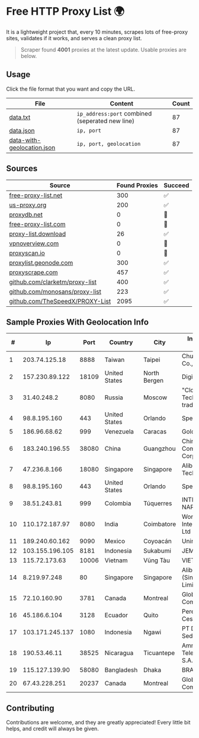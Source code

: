 
# Free HTTP Proxy List 🌍

It is a lightweight project that, every 10 minutes, scrapes lots of free-proxy sites, validates if it works, and serves a clean proxy list.


> Scraper found **4001** proxies at the latest update. Usable proxies are below.

## Usage

Click the file format that you want and copy the URL.


|File|Content|Count|
|----|-------|-----|
|[data.txt](https://raw.githubusercontent.com/themiralay/Proxy-List-World/master/data.txt)|`ip_address:port` combined (seperated new line)|87|
|[data.json](https://raw.githubusercontent.com/themiralay/Proxy-List-World/master/data.json)|`ip, port`|87|
|[data-with-geolocation.json](https://raw.githubusercontent.com/themiralay/Proxy-List-World/master/data-with-geolocation.json)|`ip, port, geolocation`|87|

## Sources

|Source|Found Proxies|Succeed|
|------|-------------|-------|
|[free-proxy-list.net](https://free-proxy-list.net)|300|✅|
|[us-proxy.org](https://www.us-proxy.org)|200|✅|
|[proxydb.net](http://proxydb.net)|0|🚫|
|[free-proxy-list.com](https://free-proxy-list.com/?page=&port=&type%5B%5D=http&type%5B%5D=https&up_time=0&search=Search)|0|🚫|
|[proxy-list.download](https://www.proxy-list.download/HTTP)|26|✅|
|[vpnoverview.com](https://vpnoverview.com/privacy/anonymous-browsing/free-proxy-servers)|0|🚫|
|[proxyscan.io](https://www.proxyscan.io)|0|🚫|
|[proxylist.geonode.com](https://proxylist.geonode.com/api/proxy-list?limit=300&page=1&sort_by=lastChecked&sort_type=desc&protocols=http,https)|300|✅|
|[proxyscrape.com](https://api.proxyscrape.com/v2/?request=displayproxies&protocol=http&timeout=10000&country=all&ssl=all&anonymity=all)|457|✅|
|[github.com/clarketm/proxy-list](https://raw.githubusercontent.com/clarketm/proxy-list/master/proxy-list-raw.txt)|400|✅|
|[github.com/monosans/proxy-list](https://raw.githubusercontent.com/monosans/proxy-list/main/proxies/http.txt)|223|✅|
|[github.com/TheSpeedX/PROXY-List](https://raw.githubusercontent.com/TheSpeedX/PROXY-List/master/http.txt)|2095|✅|


## Sample Proxies With Geolocation Info

|#|Ip|Port|Country|City|Internet Service Provider|
|-|--|----|-------|----|-------------------------|
|1|203.74.125.18|8888|Taiwan|Taipei|Chunghwa Telecom Co., Ltd.|
|2|157.230.89.122|18109|United States|North Bergen|DigitalOcean, LLC|
|3|31.40.248.2|8080|Russia|Moscow|"Cloud Technologies" LLC trading as Cloud.ru|
|4|98.8.195.160|443|United States|Orlando|Spectrum|
|5|186.96.68.62|999|Venezuela|Caracas|Gold Data C.A|
|6|183.240.196.55|38080|China|Guangzhou|China Mobile Communications Corporation|
|7|47.236.8.166|18080|Singapore|Singapore|Alibaba (US) Technology Co., Ltd.|
|8|98.8.195.160|443|United States|Orlando|Spectrum|
|9|38.51.243.81|999|Colombia|Túquerres|INTERCOMM DE NARIÑO SAS|
|10|110.172.187.97|8080|India|Coimbatore|World Phone Internet Service Pvt. Ltd|
|11|189.240.60.162|9090|Mexico|Coyoacán|Uninet S.A. de C.V.|
|12|103.155.196.105|8181|Indonesia|Sukabumi|JEMBATANDATA|
|13|115.72.173.63|10006|Vietnam|Vũng Tàu|VIETELmetro|
|14|8.219.97.248|80|Singapore|Singapore|Alibaba Cloud (Singapore) Private Limited|
|15|72.10.160.90|3781|Canada|Montreal|GloboTech Communications|
|16|45.186.6.104|3128|Ecuador|Quito|Perez Tito Julio Cesar|
|17|103.171.245.137|1080|Indonesia|Ngawi|PT Data Arta Sedaya|
|18|190.53.46.11|38525|Nicaragua|Ticuantepe|Amnet Telecomunicaciones S.A.|
|19|115.127.139.90|58080|Bangladesh|Dhaka|BRACNet Limited|
|20|67.43.228.251|20237|Canada|Montreal|GloboTech Communications|



## Contributing

Contributions are welcome, and they are greatly appreciated! Every
little bit helps, and credit will always be given.

